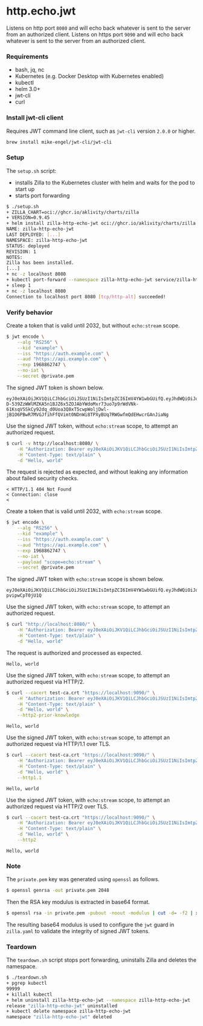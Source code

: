 # http.echo.jwt

Listens on http port `8080` and will echo back whatever is sent to the server from an authorized client.
Listens on https port `9090` and will echo back whatever is sent to the server from an authorized client.

### Requirements

- bash, jq, nc
- Kubernetes (e.g. Docker Desktop with Kubernetes enabled)
- kubectl
- helm 3.0+
- jwt-cli
- curl

### Install jwt-cli client

Requires JWT command line client, such as `jwt-cli` version `2.0.0` or higher.

```bash
brew install mike-engel/jwt-cli/jwt-cli
```

### Setup

The `setup.sh` script:
- installs Zilla to the Kubernetes cluster with helm and waits for the pod to start up
- starts port forwarding

```bash
$ ./setup.sh
+ ZILLA_CHART=oci://ghcr.io/aklivity/charts/zilla
+ VERSION=0.9.45
+ helm install zilla-http-echo-jwt oci://ghcr.io/aklivity/charts/zilla --version 0.9.45 --namespace zilla-http-echo-jwt --create-namespace --wait [...]
NAME: zilla-http-echo-jwt
LAST DEPLOYED: [...]
NAMESPACE: zilla-http-echo-jwt
STATUS: deployed
REVISION: 1
NOTES:
Zilla has been installed.
[...]
+ nc -z localhost 8080
+ kubectl port-forward --namespace zilla-http-echo-jwt service/zilla-http-echo-jwt 8080 9090
+ sleep 1
+ nc -z localhost 8080
Connection to localhost port 8080 [tcp/http-alt] succeeded!
```

### Verify behavior

Create a token that is valid until 2032, but without `echo:stream` scope.
```bash
$ jwt encode \
    --alg "RS256" \
    --kid "example" \
    --iss "https://auth.example.com" \
    --aud "https://api.example.com" \
    --exp 1968862747 \
    --no-iat \
    --secret @private.pem
```
The signed JWT token is shown below.
```
eyJ0eXAiOiJKV1QiLCJhbGciOiJSUzI1NiIsImtpZCI6ImV4YW1wbGUifQ.eyJhdWQiOiJodHRwczovL2FwaS5leGFtcGxlLmNvbSIsImV4cCI6MTk2ODg2Mjc0NywiaXNzIjoiaHR0cHM6Ly9hdXRoLmV4YW1wbGUuY29tIn0.k4Aq93RzFpOBBwuUEewJUq1Wj1F0csfW4c_eGaQY9xNk8WC1C_rhmWkiprApkoVoaUJI7PVemUFfwKmx3XVWTYB3AQUihGGDKA6TRN2kTfkd1Vm_tBbn6a1nsUKbfl70vFD51jebJ9w5yG2b_jEiqtt6eOW99KNNRdAi5U0z7NHHIniu8Yfi5qrK0IBJBBWOoe-D-539ZzWWlMZKA5n1BJZ6x5ZOJAbYWdoMxr73uo7p9rWdVNk-61KsqVSSkCy92dq_d0Uoa3Q8xT5cwpWoljDwl-jB1O6PBwR7MVGJfihFfQVimt0NDnWi8TPXyBUq7RWGwfmQdEHwcrGAnJiaNg
```
Use the signed JWT token, without `echo:stream` scope, to attempt an authorized request.
```bash
$ curl -v http://localhost:8080/ \
    -H "Authorization: Bearer eyJ0eXAiOiJKV1QiLCJhbGciOiJSUzI1NiIsImtpZCI6ImV4YW1wbGUifQ.eyJhdWQiOiJodHRwczovL2FwaS5leGFtcGxlLmNvbSIsImV4cCI6MTk2ODg2Mjc0NywiaXNzIjoiaHR0cHM6Ly9hdXRoLmV4YW1wbGUuY29tIn0.k4Aq93RzFpOBBwuUEewJUq1Wj1F0csfW4c_eGaQY9xNk8WC1C_rhmWkiprApkoVoaUJI7PVemUFfwKmx3XVWTYB3AQUihGGDKA6TRN2kTfkd1Vm_tBbn6a1nsUKbfl70vFD51jebJ9w5yG2b_jEiqtt6eOW99KNNRdAi5U0z7NHHIniu8Yfi5qrK0IBJBBWOoe-D-539ZzWWlMZKA5n1BJZ6x5ZOJAbYWdoMxr73uo7p9rWdVNk-61KsqVSSkCy92dq_d0Uoa3Q8xT5cwpWoljDwl-jB1O6PBwR7MVGJfihFfQVimt0NDnWi8TPXyBUq7RWGwfmQdEHwcrGAnJiaNg" \
    -H "Content-Type: text/plain" \
    -d "Hello, world"
```
The request is rejected as expected, and without leaking any information about failed security checks.
```
< HTTP/1.1 404 Not Found
< Connection: close
< 
```
Create a token that is valid until 2032, with `echo:stream` scope.
```bash
$ jwt encode \
    --alg "RS256" \
    --kid "example" \
    --iss "https://auth.example.com" \
    --aud "https://api.example.com" \
    --exp 1968862747 \
    --no-iat \
    --payload "scope=echo:stream" \
    --secret @private.pem
```
The signed JWT token with `echo:stream` scope is shown below.
```
eyJ0eXAiOiJKV1QiLCJhbGciOiJSUzI1NiIsImtpZCI6ImV4YW1wbGUifQ.eyJhdWQiOiJodHRwczovL2FwaS5leGFtcGxlLmNvbSIsImV4cCI6MTk2ODg2Mjc0NywiaXNzIjoiaHR0cHM6Ly9hdXRoLmV4YW1wbGUuY29tIiwic2NvcGUiOiJlY2hvOnN0cmVhbSJ9.glfCpnhVkQFf5zXlSFDWYsHyFhFEuxmRXVu8AbFXh67FzcjwzEcMgw1Zt7_SETyXHpNl1HhOgLohaVCkGxVG2iiOq0MJO00_l6X125itdY37noOFiGWTHb8uosGI4V3NhhCKyoVLtl3b9X4c6pCxHoQo7XkT1xmcjSeCKQenXpuX5WnKMIZsyBxUsOxg1cv3K7mg6WnKOlXWGjvCAoomUjIGiGDruFQMP1UzniMgY0b0IrofijiNB3HEKQQcU44MD7jH9lldrea1vaKnxYwmiaq7g7RsYMFXeNLzWz6hY61ColSeEUCiDtpVSNCyjKZHkuLA7yLQ-pvipwCpT0jU1Q
```
Use the signed JWT token, with `echo:stream` scope, to attempt an authorized request.
```bash
$ curl "http://localhost:8080/" \
    -H "Authorization: Bearer eyJ0eXAiOiJKV1QiLCJhbGciOiJSUzI1NiIsImtpZCI6ImV4YW1wbGUifQ.eyJhdWQiOiJodHRwczovL2FwaS5leGFtcGxlLmNvbSIsImV4cCI6MTk2ODg2Mjc0NywiaXNzIjoiaHR0cHM6Ly9hdXRoLmV4YW1wbGUuY29tIiwic2NvcGUiOiJlY2hvOnN0cmVhbSJ9.glfCpnhVkQFf5zXlSFDWYsHyFhFEuxmRXVu8AbFXh67FzcjwzEcMgw1Zt7_SETyXHpNl1HhOgLohaVCkGxVG2iiOq0MJO00_l6X125itdY37noOFiGWTHb8uosGI4V3NhhCKyoVLtl3b9X4c6pCxHoQo7XkT1xmcjSeCKQenXpuX5WnKMIZsyBxUsOxg1cv3K7mg6WnKOlXWGjvCAoomUjIGiGDruFQMP1UzniMgY0b0IrofijiNB3HEKQQcU44MD7jH9lldrea1vaKnxYwmiaq7g7RsYMFXeNLzWz6hY61ColSeEUCiDtpVSNCyjKZHkuLA7yLQ-pvipwCpT0jU1Q" \
    -H "Content-Type: text/plain" \
    -d "Hello, world"
```
The request is authorized and processed as expected.
```
Hello, world
```
Use the signed JWT token, with `echo:stream` scope, to attempt an authorized request via HTTP/2.
```bash
$ curl --cacert test-ca.crt "https://localhost:9090/" \
    -H "Authorization: Bearer eyJ0eXAiOiJKV1QiLCJhbGciOiJSUzI1NiIsImtpZCI6ImV4YW1wbGUifQ.eyJhdWQiOiJodHRwczovL2FwaS5leGFtcGxlLmNvbSIsImV4cCI6MTk2ODg2Mjc0NywiaXNzIjoiaHR0cHM6Ly9hdXRoLmV4YW1wbGUuY29tIiwic2NvcGUiOiJlY2hvOnN0cmVhbSJ9.glfCpnhVkQFf5zXlSFDWYsHyFhFEuxmRXVu8AbFXh67FzcjwzEcMgw1Zt7_SETyXHpNl1HhOgLohaVCkGxVG2iiOq0MJO00_l6X125itdY37noOFiGWTHb8uosGI4V3NhhCKyoVLtl3b9X4c6pCxHoQo7XkT1xmcjSeCKQenXpuX5WnKMIZsyBxUsOxg1cv3K7mg6WnKOlXWGjvCAoomUjIGiGDruFQMP1UzniMgY0b0IrofijiNB3HEKQQcU44MD7jH9lldrea1vaKnxYwmiaq7g7RsYMFXeNLzWz6hY61ColSeEUCiDtpVSNCyjKZHkuLA7yLQ-pvipwCpT0jU1Q" \
    -H "Content-Type: text/plain" \
    -d "Hello, world" \
    --http2-prior-knowledge
```
```
Hello, world
```
Use the signed JWT token, with `echo:stream` scope, to attempt an authorized request via HTTP/1.1 over TLS.
```bash
$ curl --cacert test-ca.crt "https://localhost:9090/" \
    -H "Authorization: Bearer eyJ0eXAiOiJKV1QiLCJhbGciOiJSUzI1NiIsImtpZCI6ImV4YW1wbGUifQ.eyJhdWQiOiJodHRwczovL2FwaS5leGFtcGxlLmNvbSIsImV4cCI6MTk2ODg2Mjc0NywiaXNzIjoiaHR0cHM6Ly9hdXRoLmV4YW1wbGUuY29tIiwic2NvcGUiOiJlY2hvOnN0cmVhbSJ9.glfCpnhVkQFf5zXlSFDWYsHyFhFEuxmRXVu8AbFXh67FzcjwzEcMgw1Zt7_SETyXHpNl1HhOgLohaVCkGxVG2iiOq0MJO00_l6X125itdY37noOFiGWTHb8uosGI4V3NhhCKyoVLtl3b9X4c6pCxHoQo7XkT1xmcjSeCKQenXpuX5WnKMIZsyBxUsOxg1cv3K7mg6WnKOlXWGjvCAoomUjIGiGDruFQMP1UzniMgY0b0IrofijiNB3HEKQQcU44MD7jH9lldrea1vaKnxYwmiaq7g7RsYMFXeNLzWz6hY61ColSeEUCiDtpVSNCyjKZHkuLA7yLQ-pvipwCpT0jU1Q" \
    -H "Content-Type: text/plain" \
    -d "Hello, world" \
    --http1.1
```
```
Hello, world
```
Use the signed JWT token, with `echo:stream` scope, to attempt an authorized request via HTTP/2 over TLS.
```bash
$ curl --cacert test-ca.crt "https://localhost:9090/" \
    -H "Authorization: Bearer eyJ0eXAiOiJKV1QiLCJhbGciOiJSUzI1NiIsImtpZCI6ImV4YW1wbGUifQ.eyJhdWQiOiJodHRwczovL2FwaS5leGFtcGxlLmNvbSIsImV4cCI6MTk2ODg2Mjc0NywiaXNzIjoiaHR0cHM6Ly9hdXRoLmV4YW1wbGUuY29tIiwic2NvcGUiOiJlY2hvOnN0cmVhbSJ9.glfCpnhVkQFf5zXlSFDWYsHyFhFEuxmRXVu8AbFXh67FzcjwzEcMgw1Zt7_SETyXHpNl1HhOgLohaVCkGxVG2iiOq0MJO00_l6X125itdY37noOFiGWTHb8uosGI4V3NhhCKyoVLtl3b9X4c6pCxHoQo7XkT1xmcjSeCKQenXpuX5WnKMIZsyBxUsOxg1cv3K7mg6WnKOlXWGjvCAoomUjIGiGDruFQMP1UzniMgY0b0IrofijiNB3HEKQQcU44MD7jH9lldrea1vaKnxYwmiaq7g7RsYMFXeNLzWz6hY61ColSeEUCiDtpVSNCyjKZHkuLA7yLQ-pvipwCpT0jU1Q" \
    -H "Content-Type: text/plain" \
    -d "Hello, world" \
    --http2
```
```
Hello, world
```

### Note
The `private.pem` key was generated using `openssl` as follows.
```bash
$ openssl genrsa -out private.pem 2048
```
Then the RSA key modulus is extracted in base64 format.
```bash
$ openssl rsa -in private.pem -pubout -noout -modulus | cut -d= -f2 | xxd -r -p | base64
```
The resulting base64 modulus is used to configure the `jwt` guard in `zilla.yaml` to validate the integrity of signed JWT tokens.

### Teardown

The `teardown.sh` script stops port forwarding, uninstalls Zilla and deletes the namespace.

```bash
$ ./teardown.sh
+ pgrep kubectl
99999
+ killall kubectl
+ helm uninstall zilla-http-echo-jwt --namespace zilla-http-echo-jwt
release "zilla-http-echo-jwt" uninstalled
+ kubectl delete namespace zilla-http-echo-jwt
namespace "zilla-http-echo-jwt" deleted
```
